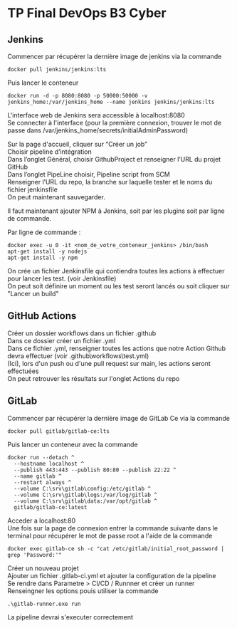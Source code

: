 # TP Final DevOps B3 Cyber

## Jenkins
Commencer par récupérer la dernière image de jenkins via la commande  
```docker
docker pull jenkins/jenkins:lts
```

Puis lancer le conteneur  
```docker
docker run -d -p 8080:8080 -p 50000:50000 -v jenkins_home:/var/jenkins_home --name jenkins jenkins/jenkins:lts
```

L'interface web de Jenkins sera accessible à localhost:8080  
Se connecter à l'interface (pour la première connexion, trouver le mot de passe dans /var/jenkins_home/secrets/initialAdminPassword)  

Sur la page d'accueil, cliquer sur “Créer un job”  
Choisir pipeline d’intégration  
Dans l’onglet Général, choisir GithubProject et renseigner l’URL du projet GitHub  
Dans l’onglet PipeLine choisir, Pipeline script from SCM  
Renseigner l’URL du repo, la branche sur laquelle tester et le noms du fichier jenkinsfile  
On peut maintenant sauvegarder.  

Il faut maintenant ajouter NPM à Jenkins, soit par les plugins soit par ligne de commande.  

Par ligne de commande :   
```
docker exec -u 0 -it <nom_de_votre_conteneur_jenkins> /bin/bash
apt-get install -y nodejs
apt-get install -y npm
```

On crée un fichier Jenkinsfile qui contiendra toutes les actions à effectuer pour lancer les test. (voir Jenkinsfile)  
On peut soit définire un moment ou les test seront lancés ou soit cliquer sur "Lancer un build"  


## GitHub Actions

Créer un dossier workflows dans un fichier .github  
Dans ce dossier créer un fichier .yml  
Dans ce fichier .yml, renseigner toutes les actions que notre Action Github devra effectuer (voir .github\workflows\test.yml)  
(Ici), lors d'un push ou d'une pull request sur main, les actions seront effectuées  
On peut retrouver les résultats sur l'onglet Actions du repo  


## GitLab
Commencer par récupérer la dernière image de GitLab Ce via la commande  
```docker
docker pull gitlab/gitlab-ce:lts
```
Puis lancer un conteneur avec la commande 
```
docker run --detach ^
  --hostname localhost ^
  --publish 443:443 --publish 80:80 --publish 22:22 ^
  --name gitlab ^
  --restart always ^
  --volume C:\srv\gitlab\config:/etc/gitlab ^
  --volume C:\srv\gitlab\logs:/var/log/gitlab ^
  --volume C:\srv\gitlab\data:/var/opt/gitlab ^
  gitlab/gitlab-ce:latest
```
Acceder a localhost:80  
Une fois sur la page de connexion entrer la commande suivante dans le terminal pour récupérer le mot de passe root a l'aide de la commande
```
docker exec gitlab-ce sh -c "cat /etc/gitlab/initial_root_password | grep 'Password:'"
````
Créer un nouveau projet  
Ajouter un fichier .gitlab-ci.yml et ajouter la configuration de la pipeline  
Se rendre dans Parametre > CI/CD / Runnner et créer un runner
Renseingner les options pouis utiliser la commande
```
.\gitlab-runner.exe run
```
La pipeline devrai s'executer correctement